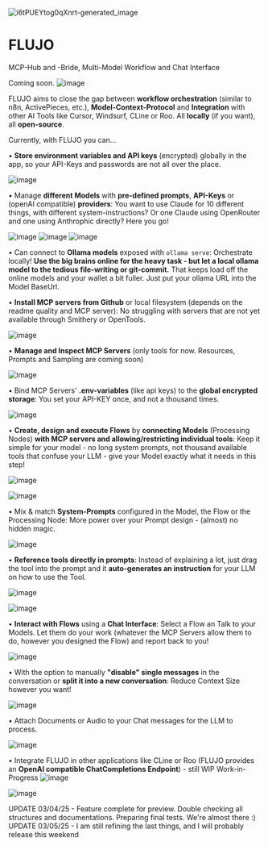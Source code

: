 ![i6tPUEYtog0qXnrt-generated_image](https://github.com/user-attachments/assets/881ad34c-73fa-4b71-ba47-123b5da8e05e)

# FLUJO
MCP-Hub and -Bride, Multi-Model Workflow and Chat Interface 

Coming soon.
 ![image](https://github.com/user-attachments/assets/c745da69-1106-43d8-8fbd-49fe6eb64d9f)

FLUJO aims to close the gap between **workflow orchestration** (similar to n8n, ActivePieces, etc.), **Model-Context-Protocol** and **Integration** with other AI Tools like Cursor, Windsurf, CLine or Roo. All **locally** (if you want), all **open-source**.

Currently, with FLUJO you can...

•	**Store environment variables and API keys** (encrypted) globally in the app, so your API-Keys and passwords are not all over the place.

![image](https://github.com/user-attachments/assets/20da1059-73e7-48cf-b6f2-27b11b5f7507)


•	Manage **different Models** with **pre-defined prompts**, **API-Keys** or (openAI compatible) **providers**: You want to use Claude for 10 different things, with different system-instructions? Or one Claude using OpenRouter and one using Anthrophic directly? Here you go!

![image](https://github.com/user-attachments/assets/cf67d330-8025-474d-8ad4-6fc4cbef0c9f)
![image](https://github.com/user-attachments/assets/a38eb2e3-7fa2-4250-a5fd-75d844d0f751)
![image](https://github.com/user-attachments/assets/d448881c-d173-4ffa-a733-3c43082249d4)

•	Can connect to **Ollama models** exposed with `ollama serve`: Orchestrate locally! **Use the big brains online for the heavy task - but let a local ollama model to the tedious file-writing or git-commit.** That keeps load off the online models and your wallet a bit fuller. Just put your ollama URL into the Model BaseUrl.

•	**Install MCP servers from Github** or local filesystem (depends on the readme quality and MCP server): No struggling with servers that are not yet available through Smithery or OpenTools.

![image](https://github.com/user-attachments/assets/426b8950-713d-411c-bcc7-fc546f831001)


•	**Manage and Inspect MCP Servers** (only tools for now. Resources, Prompts and Sampling are coming soon)

 ![image](https://github.com/user-attachments/assets/2eaae63f-0a31-4ce7-80e8-bcc8ec8dd74f)

•	Bind MCP Servers' **.env-variables** (like api keys) to the **global encrypted storage**: You set your API-KEY once, and not a thousand times.
 
![image](https://github.com/user-attachments/assets/27b257bf-a6ad-42bf-9ccf-4178c454c7ce)

•	**Create, design and execute Flows** by **connecting Models** (Processing Nodes) **with MCP servers and allowing/restricting individual tools**: Keep it simple for your model - no long system prompts, not thousand available tools that confuse your LLM - give your Model exactly what it needs in this step!

![image](https://github.com/user-attachments/assets/b6696a44-d6e4-4b79-9755-202842f3db4c)

![image](https://github.com/user-attachments/assets/09558f90-937a-4153-a8a4-e4088b381f6c)

•	Mix & match **System-Prompts** configured in the Model, the Flow or the Processing Node: More power over your Prompt design - (almost) no hidden magic.

 ![image](https://github.com/user-attachments/assets/65446875-672d-4db0-9231-0b6454651110)

•	**Reference tools directly in prompts**: Instead of explaining a lot, just drag the tool into the prompt and it **auto-generates an instruction** for your LLM on how to use the Tool.

![image](https://github.com/user-attachments/assets/3b3c1a01-90c4-47e8-a326-2e716e7c5ddd)

![image](https://github.com/user-attachments/assets/c462585a-aebe-4314-a3a3-8fafa770bf77)

•	**Interact with Flows** using a **Chat Interface**: Select a Flow an Talk to your Models. Let them do your work (whatever the MCP Servers allow them to do, however you designed the Flow) and report back to you!

 ![image](https://github.com/user-attachments/assets/ce6b5f15-c500-4129-a1f7-131517a65f14)

•	With the option to manually **"disable" single messages** in the conversation or **split it into a new conversation**: Reduce Context Size however you want!

 ![image](https://github.com/user-attachments/assets/625b90d6-73e2-4afe-9ec4-5814b0bbf302)

•	Attach Documents or Audio to your Chat messages for the LLM to process.

 ![image](https://github.com/user-attachments/assets/3f7f737a-170c-48e8-b9b1-3969da50d8e0)

•	Integrate FLUJO in other applications like CLine or Roo (FLUJO provides an **OpenAI compatible ChatCompletions Endpoint**) - still WIP
  Work-in-Progress
  ![image](https://github.com/user-attachments/assets/4e528d28-a317-4326-8da6-6c6dc4a6232b)

![image](https://github.com/user-attachments/assets/d8d8fe98-f08e-40eb-9ad8-a494aad32826)



UPDATE 03/04/25 - Feature complete for preview. Double checking all structures and documentations. Preparing final tests. We're almost there :)
UPDATE 03/05/25 - I am still refining the last things, and I will probably release this weekend 
